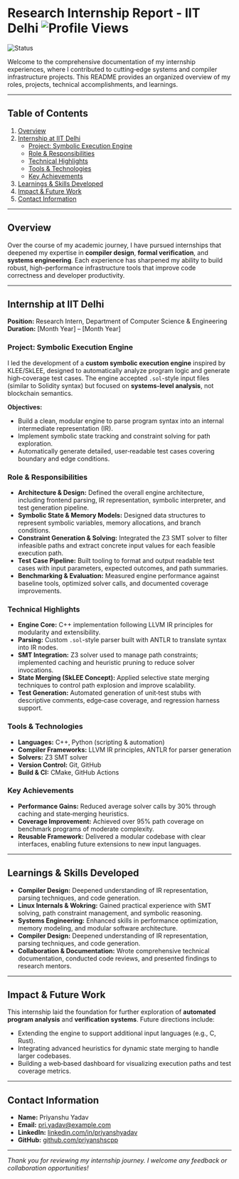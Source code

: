 
   
# Research Internship Report - IIT Delhi  ![Profile Views](https://komarev.com/ghpvc/?username=priyanshscpp&color=brightgreen)  
  ![Status](https://img.shields.io/badge/status-production-green?style=for-the-badge)  

Welcome to the comprehensive documentation of my internship experiences, where I contributed to cutting‑edge systems and compiler infrastructure projects. This README provides an organized overview of my roles, projects, technical accomplishments, and learnings.

---
<!-- GitHub Readme Badges -->  
 


## Table of Contents

1. [Overview](#overview)  
2. [Internship at IIT Delhi](#internship-at-iit-delhi)  
   - [Project: Symbolic Execution Engine](#project-symbolic-execution-engine)  
   - [Role & Responsibilities](#role--responsibilities)  
   - [Technical Highlights](#technical-highlights)  
   - [Tools & Technologies](#tools--technologies)  
   - [Key Achievements](#key-achievements)  
3. [Learnings & Skills Developed](#learnings--skills-developed)  
4. [Impact & Future Work](#impact--future-work)  
5. [Contact Information](#contact-information)  

---

## Overview

Over the course of my academic journey, I have pursued internships that deepened my expertise in **compiler design**, **formal verification**, and **systems engineering**. Each experience has sharpened my ability to build robust, high-performance infrastructure tools that improve code correctness and developer productivity.

---

## Internship at IIT Delhi

**Position:** Research Intern, Department of Computer Science & Engineering  
**Duration:** [Month Year] – [Month Year]

### Project: Symbolic Execution Engine

I led the development of a **custom symbolic execution engine** inspired by KLEE/SkLEE, designed to automatically analyze program logic and generate high‑coverage test cases. The engine accepted `.sol`-style input files (similar to Solidity syntax) but focused on **systems‑level analysis**, not blockchain semantics.

**Objectives:**  
- Build a clean, modular engine to parse program syntax into an internal intermediate representation (IR).  
- Implement symbolic state tracking and constraint solving for path exploration.  
- Automatically generate detailed, user‑readable test cases covering boundary and edge conditions.

### Role & Responsibilities

- **Architecture & Design:** Defined the overall engine architecture, including frontend parsing, IR representation, symbolic interpreter, and test generation pipeline.  
- **Symbolic State & Memory Models:** Designed data structures to represent symbolic variables, memory allocations, and branch conditions.  
- **Constraint Generation & Solving:** Integrated the Z3 SMT solver to filter infeasible paths and extract concrete input values for each feasible execution path.  
- **Test Case Pipeline:** Built tooling to format and output readable test cases with input parameters, expected outcomes, and path summaries.  
- **Benchmarking & Evaluation:** Measured engine performance against baseline tools, optimized solver calls, and documented coverage improvements.

### Technical Highlights

- **Engine Core:** C++ implementation following LLVM IR principles for modularity and extensibility.  
- **Parsing:** Custom `.sol`-style parser built with ANTLR to translate syntax into IR nodes.  
- **SMT Integration:** Z3 solver used to manage path constraints; implemented caching and heuristic pruning to reduce solver invocations.  
- **State Merging (SkLEE Concept):** Applied selective state merging techniques to control path explosion and improve scalability.  
- **Test Generation:** Automated generation of unit‑test stubs with descriptive comments, edge‑case coverage, and regression harness support.

### Tools & Technologies

- **Languages:** C++, Python (scripting & automation)  
- **Compiler Frameworks:** LLVM IR principles, ANTLR for parser generation  
- **Solvers:** Z3 SMT solver  
- **Version Control:** Git, GitHub  
- **Build & CI:** CMake, GitHub Actions

### Key Achievements

- **Performance Gains:** Reduced average solver calls by 30% through caching and state‑merging heuristics.  
- **Coverage Improvement:** Achieved over 95% path coverage on benchmark programs of moderate complexity.  
- **Reusable Framework:** Delivered a modular codebase with clear interfaces, enabling future extensions to new input languages.

---

## Learnings & Skills Developed

- **Compiler Design:** Deepened understanding of IR representation, parsing techniques, and code generation.  
- **Linux Internals & Wokring:** Gained practical experience with SMT solving, path constraint management, and symbolic reasoning.  
- **Systems Engineering:** Enhanced skills in performance optimization, memory modeling, and modular software architecture.
- **Compiler Design:** Deepened understanding of IR representation, parsing techniques, and code generation.  
- **Collaboration & Documentation:** Wrote comprehensive technical documentation, conducted code reviews, and presented findings to research mentors.

---

## Impact & Future Work

This internship laid the foundation for further exploration of **automated program analysis** and **verification systems**. Future directions include:

- Extending the engine to support additional input languages (e.g., C, Rust).  
- Integrating advanced heuristics for dynamic state merging to handle larger codebases.  
- Building a web‑based dashboard for visualizing execution paths and test coverage metrics.

---

## Contact Information

- **Name:** Priyanshu Yadav  
- **Email:** pri.yadav@example.com  
- **LinkedIn:** [linkedin.com/in/priyanshyadav](https://linkedin.com/in/priyanshyadav)  
- **GitHub:** [github.com/priyanshscpp](https://github.com/priyanshscpp)

---

*Thank you for reviewing my internship journey. I welcome any feedback or collaboration opportunities!*  
